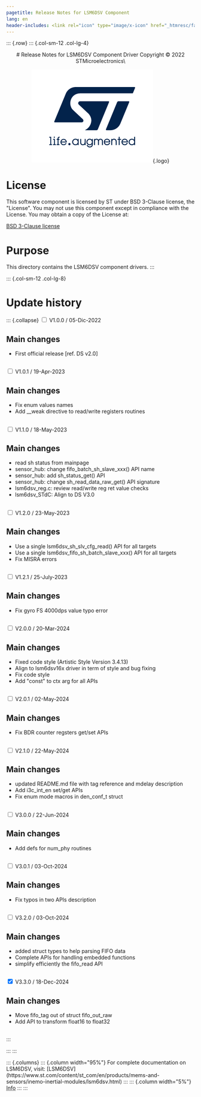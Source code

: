 ```yaml
---
pagetitle: Release Notes for LSM6DSV Component
lang: en
header-includes: <link rel="icon" type="image/x-icon" href="_htmresc/favicon.png" />
---
```


::: {.row}
::: {.col-sm-12 .col-lg-4}

<center>
# Release Notes for LSM6DSV Component Driver
Copyright &copy; 2022 STMicroelectronics\

[![ST logo](_htmresc/st_logo_2020.png)](https://www.st.com){.logo}
</center>

# License

This software component is licensed by ST under BSD 3-Clause license, the "License".
You may not use this component except in compliance with the License. You may obtain a copy of the License at:

[BSD 3-Clause license](https://opensource.org/licenses/BSD-3-Clause)

# Purpose

This directory contains the LSM6DSV component drivers.
:::

::: {.col-sm-12 .col-lg-8}
# Update history

::: {.collapse}
<input type="checkbox" id="collapse-section1" aria-hidden="true">
<label for="collapse-section1" aria-hidden="true">V1.0.0 / 05-Dic-2022</label>
<div>

## Main changes

- First official release [ref. DS v2.0]

##

</div>

<input type="checkbox" id="collapse-section2" aria-hidden="true">
<label for="collapse-section2" aria-hidden="true">V1.0.1 / 19-Apr-2023</label>
<div>

## Main changes

- Fix enum values names
- Add __weak directive to read/write registers routines

##

</div>

<input type="checkbox" id="collapse-section3" aria-hidden="true">
<label for="collapse-section3" aria-hidden="true">V1.1.0 / 18-May-2023</label>
<div>

## Main changes

- read sh status from mainpage
- sensor_hub: change fifo_batch_sh_slave_xxx() API name
- sensor_hub: add sh_status_get() API
- sensor_hub: change sh_read_data_raw_get() API signature
- lsm6dsv_reg.c: review read/write reg ret value checks
- lsm6dsv_STdC: Align to DS V3.0

##

</div>

<input type="checkbox" id="collapse-section4" aria-hidden="true">
<label for="collapse-section4" aria-hidden="true">V1.2.0 / 23-May-2023</label>
<div>

## Main changes

- Use a single lsm6dsv_sh_slv_cfg_read() API for all targets
- Use a single lsm6dsv_fifo_sh_batch_slave_xxx() API for all targets
- Fix MISRA errors

##

</div>

<input type="checkbox" id="collapse-section5" aria-hidden="true">
<label for="collapse-section5" aria-hidden="true">V1.2.1 / 25-July-2023</label>
<div>

## Main changes

- Fix gyro FS 4000dps value typo error

##

</div>

<input type="checkbox" id="collapse-section6" aria-hidden="true">
<label for="collapse-section6" aria-hidden="true">V2.0.0 / 20-Mar-2024</label>
<div>

## Main changes

- Fixed code style (Artistic Style Version 3.4.13)
- Align to lsm6dsv16x driver in term of style and bug fixing
- Fix code style
- Add "const" to ctx arg for all APIs

##

</div>

<input type="checkbox" id="collapse-section7" aria-hidden="true">
<label for="collapse-section7" aria-hidden="true">V2.0.1 / 02-May-2024</label>
<div>

## Main changes

- Fix BDR counter regsters get/set APIs

##

</div>

<input type="checkbox" id="collapse-section8" aria-hidden="true">
<label for="collapse-section8" aria-hidden="true">V2.1.0 / 22-May-2024</label>
<div>

## Main changes

- updated README.md file with tag reference and mdelay description
- Add i3c_int_en set/get APIs
- Fix enum mode macros in den_conf_t struct

##

</div>

<input type="checkbox" id="collapse-section9" aria-hidden="true">
<label for="collapse-section9" aria-hidden="true">V3.0.0 / 22-Jun-2024</label>
<div>

## Main changes

- Add defs for num_phy routines

##

</div>

<input type="checkbox" id="collapse-section10" aria-hidden="true">
<label for="collapse-section10" aria-hidden="true">V3.0.1 / 03-Oct-2024</label>
<div>

## Main changes

- Fix typos in two APIs description

##

</div>

<input type="checkbox" id="collapse-section11" aria-hidden="true">
<label for="collapse-section11" aria-hidden="true">V3.2.0 / 03-Oct-2024</label>
<div>

## Main changes

- added struct types to help parsing FIFO data
- Complete APIs for handling embedded functions
- simplify efficiently the fifo_read API

##

</div>

<input type="checkbox" id="collapse-section12" checked aria-hidden="true">
<label for="collapse-section12" aria-hidden="true">V3.3.0 / 18-Dec-2024</label>
<div>

## Main changes

- Move fifo_tag out of struct fifo_out_raw
- Add API to transform float16 to float32

##

</div>
:::

:::
:::

<footer class="sticky">
::: {.columns}
::: {.column width="95%"}
For complete documentation on LSM6DSV,
visit:
[LSM6DSV](https://www.st.com/content/st_com/en/products/mems-and-sensors/inemo-inertial-modules/lsm6dsv.html)
:::
::: {.column width="5%"}
<abbr title="Based on template cx566953 version 1.0">Info</abbr>
:::
:::
</footer>
